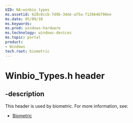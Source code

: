 ```yaml
---
UID: NA:winbio_types
ms.assetid: 628c8ccb-7d9b-34de-a75a-7126646798ee
ms.date: 05/09/18
ms.keywords: 
ms.prod: windows-hardware
ms.technology: windows-devices
ms.topic: portal
product:
- Windows
tech.root: biometric
---
```


# Winbio_Types.h header


## -description


This header is used by biometric. For more information, see:

- [Biometric](../_biometric/index.md)
